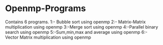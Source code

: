 # Openmp-Programs
Contains 6 programs.  1:- Bubble sort using openmp  2:- Matrix-Matrix multiplication using openmp  3:-Merge sort using openmp  4:-Parallel binary search using openmp  5:-Sum,min,max and average using openmp  6:- Vector Matrix multiplication using openmp 
